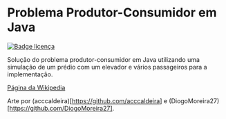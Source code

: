 # Problema Produtor-Consumidor em Java

[![Badge licença](https://img.shields.io/github/license/GabrielMendesMelo/ProdutorConsumidor-Java?color=darkgreen&label=licen%C3%A7a)](https://github.com/GabrielMendesMelo/ProdutorConsumidor-Java/blob/main/LICENSE)

Solução do problema produtor-consumidor em Java utilizando uma simulação de um prédio com um elevador e vários passageiros para a implementação.

[Página da Wikipedia](https://en.wikipedia.org/wiki/Producer%E2%80%93consumer_problem)

Arte por (acccaldeira)[https://github.com/acccaldeira] e (DiogoMoreira27)[https://github.com/DiogoMoreira27].

